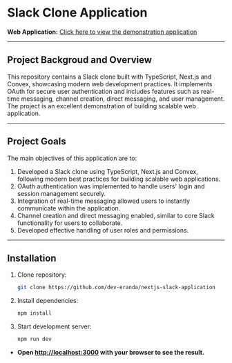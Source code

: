 # Slack Clone Application

**Web Application:** [Click here to view the demonstration application](https://nextjs-slack-application.vercel.app/)  
<hr />

## Project Backgroud and Overview
This repository contains a Slack clone built with TypeScript, Next.js and Convex, showcasing modern web development practices. It implements OAuth for secure user authentication and includes features such as real-time messaging, channel creation, direct messaging, and user management. The project is an excellent demonstration of building scalable web application.
<hr />

## Project Goals
The main objectives of this application are to:

1. Developed a Slack clone using TypeScript, Next.js and Convex, following modern best practices for building scalable web applications.
2. OAuth authentication was implemented to handle users' login and session management securely.
3. Integration of real-time messaging allowed users to instantly communicate within the application.
4. Channel creation and direct messaging enabled, similar to core Slack functionality for users to collaborate.
5. Developed effective handling of user roles and permissions.
<hr />

## Installation
1. Clone repository:
   ```sh
   git clone https://github.com/dev-eranda/nextjs-slack-application

2. Install dependencies:
   ```sh
   npm install

3. Start development server:
   ```sh
   npm run dev

  - **Open [http://localhost:3000](http://localhost:3000) with your browser to see the result.**
